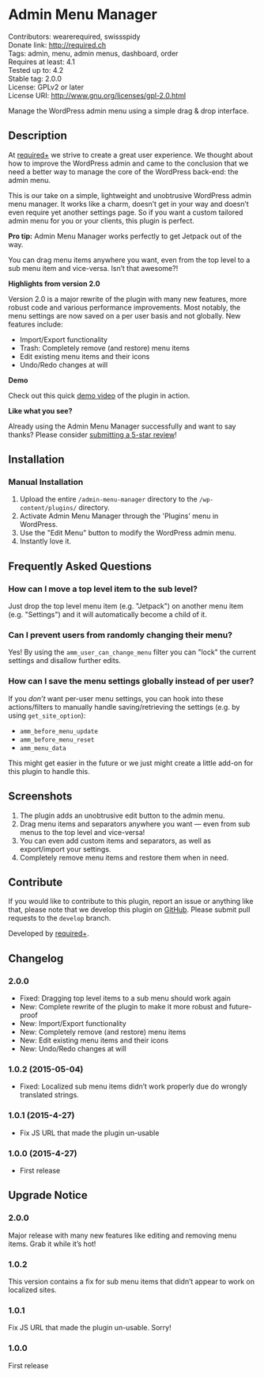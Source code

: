 # Admin Menu Manager #
Contributors:      wearerequired, swissspidy  
Donate link:       http://required.ch  
Tags:              admin, menu, admin menus, dashboard, order  
Requires at least: 4.1  
Tested up to:      4.2  
Stable tag:        2.0.0  
License:           GPLv2 or later  
License URI:       http://www.gnu.org/licenses/gpl-2.0.html  

Manage the WordPress admin menu using a simple drag & drop interface.

## Description ##

At [required+](http://required.ch/ "Team of experienced web professionals from Switzerland & Germany") we strive to create a great user experience. We thought about how to improve the WordPress admin and came to the conclusion that we need a better way to manage the core of the WordPress back-end: the admin menu.

This is our take on a simple, lightweight and unobtrusive WordPress admin menu manager. It works like a charm, doesn’t get in your way and doesn’t even require yet another settings page. So if you want a custom tailored admin menu for you or your clients, this plugin is perfect.

**Pro tip:** Admin Menu Manager works perfectly to get Jetpack out of the way.

You can drag menu items anywhere you want, even from the top level to a sub menu item and vice-versa. Isn’t that awesome?!

**Highlights from version 2.0**

Version 2.0 is a major rewrite of the plugin with many new features, more robust code and various performance improvements.  Most notably, the menu settings are now saved on a per user basis and not globally. New features include:

* Import/Export functionality
* Trash: Completely remove (and restore) menu items
* Edit existing menu items and their icons
* Undo/Redo changes at will

**Demo**

Check out this quick [demo video](https://cloudup.com/cJM_wnxhlJo) of the plugin in action.

**Like what you see?**

Already using the Admin Menu Manager successfully and want to say thanks? Please consider [submitting a 5-star review](https://wordpress.org/plugins/admin-menu-manager/)!

## Installation ##

### Manual Installation ###

1. Upload the entire `/admin-menu-manager` directory to the `/wp-content/plugins/` directory.
2. Activate Admin Menu Manager through the 'Plugins' menu in WordPress.
3. Use the "Edit Menu" button to modify the WordPress admin menu.
4. Instantly love it.

## Frequently Asked Questions ##

### How can I move a top level item to the sub level? ###

Just drop the top level menu item (e.g. "Jetpack") on another menu item (e.g. "Settings") and it will automatically become a child of it.

### Can I prevent users from randomly changing their menu? ###

Yes! By using the `amm_user_can_change_menu` filter you can "lock" the current settings and disallow further edits.

### How can I save the menu settings globally instead of per user? ###

If you _don’t_ want per-user menu settings, you can hook into these actions/filters to manually handle saving/retrieving the settings (e.g. by using `get_site_option`):

* `amm_before_menu_update`
* `amm_before_menu_reset`
* `amm_menu_data`

This might get easier in the future or we just might create a little add-on for this plugin to handle this.

## Screenshots ##

1. The plugin adds an unobtrusive edit button to the admin menu.
2. Drag menu items and separators anywhere you want — even from sub menus to the top level and vice-versa!
3. You can even add custom items and separators, as well as export/import your settings.
4. Completely remove menu items and restore them when in need.

## Contribute ##

If you would like to contribute to this plugin, report an issue or anything like that, please note that we develop this plugin on [GitHub](https://github.com/wearerequired/admin-menu-manager). Please submit pull requests to the `develop` branch.

Developed by [required+](http://required.ch/ "Team of experienced web professionals from Switzerland & Germany").

## Changelog ##

### 2.0.0 ###
* Fixed: Dragging top level items to a sub menu should work again
* New: Complete rewrite of the plugin to make it more robust and future-proof
* New: Import/Export functionality
* New: Completely remove (and restore) menu items
* New: Edit existing menu items and their icons
* New: Undo/Redo changes at will

### 1.0.2 (2015-05-04) ###
* Fixed: Localized sub menu items didn’t work properly due do wrongly translated strings.

### 1.0.1 (2015-4-27) ###
* Fix JS URL that made the plugin un-usable

### 1.0.0 (2015-4-27) ###
* First release

## Upgrade Notice ##

### 2.0.0 ###
Major release with many new features like editing and removing menu items. Grab it while it’s hot!

### 1.0.2 ###
This version contains a fix for sub menu items that didn’t appear to work on localized sites.

### 1.0.1 ###
Fix JS URL that made the plugin un-usable. Sorry!

### 1.0.0 ###
First release
